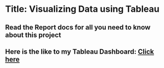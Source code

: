 # Title: Visualizing Data using Tableau

## Read the Report docs for all you need to know about this project

## Here is the like to my Tableau Dashboard: <a href="https://public.tableau.com/views/M2S1_Project_17253566745090/Dashboard1?:language=en-US&publish=yes&:sid=&:redirect=auth&:display_count=n&:origin=viz_share_link">Click here</a>